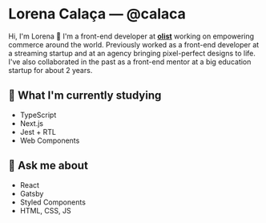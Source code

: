 # Lorena Calaça — @calaca

Hi, I'm Lorena :wave: I'm a front-end developer at [**olist**](https://olist.com/) working on empowering commerce around the world. Previously worked as a front-end developer at a streaming startup and at an agency bringing pixel-perfect designs to life. I've also collaborated in the past as a front-end mentor at a big education startup for about 2 years.

## 🌱 What I'm currently studying
- TypeScript
- Next.js
- Jest + RTL
- Web Components

## 💬 Ask me about
- React
- Gatsby
- Styled Components
- HTML, CSS, JS

<!--
**calaca/calaca** is a ✨ _special_ ✨ repository because its `README.md` (this file) appears on your GitHub profile.

Here are some ideas to get you started:

- 🔭 I’m currently working on ...
- 🌱 I’m currently learning ...
- 👯 I’m looking to collaborate on ...
- 🤔 I’m looking for help with ...
- 💬 Ask me about ...
- 📫 How to reach me: ...
- 😄 Pronouns: ...
- ⚡ Fun fact: ...
-->
